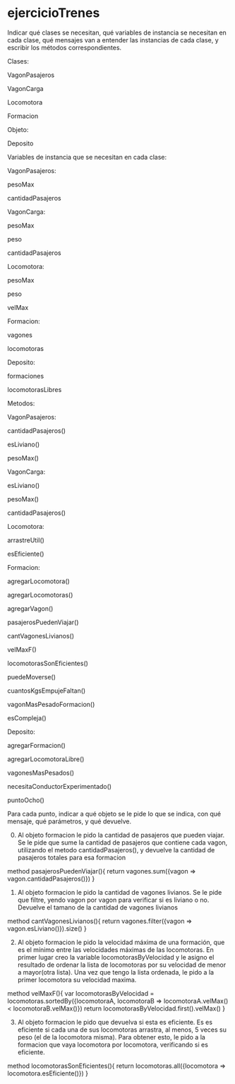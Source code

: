 # ejercicioTrenes


Indicar qué clases se necesitan, qué variables de instancia se necesitan en cada clase, qué mensajes van a entender las instancias de cada clase, y escribir los métodos correspondientes.

Clases:

VagonPasajeros

VagonCarga

Locomotora

Formacion

Objeto:

Deposito

Variables de instancia que se necesitan en cada clase:

VagonPasajeros:

pesoMax

cantidadPasajeros

VagonCarga:

pesoMax

peso

cantidadPasajeros

Locomotora:

pesoMax

peso

velMax

Formacion:

vagones

locomotoras

Deposito:

formaciones

locomotorasLibres

Metodos:

VagonPasajeros:

cantidadPasajeros()

esLiviano()

pesoMax()

VagonCarga:

esLiviano()

pesoMax()

cantidadPasajeros()

Locomotora:

arrastreUtil()

esEficiente()

Formacion:

agregarLocomotora()

agregarLocomotoras()

agregarVagon()

pasajerosPuedenViajar()

cantVagonesLivianos()

velMaxF()

locomotorasSonEficientes()

puedeMoverse()

cuantosKgsEmpujeFaltan()

vagonMasPesadoFormacion()

esCompleja()

Deposito:

agregarFormacion()

agregarLocomotoraLibre()

vagonesMasPesados()

necesitaConductorExperimentado()

puntoOcho()


Para cada punto, indicar a qué objeto se le pide lo que se indica, con qué mensaje, qué parámetros, y qué devuelve.

0) Al objeto formacion le pido la cantidad de pasajeros que pueden viajar. Se le pide que sume la cantidad de pasajeros que contiene cada vagon, utilizando el metodo cantidadPasajeros(), y devuelve la cantidad de pasajeros totales para esa formacion

method pasajerosPuedenViajar(){
		return vagones.sum({vagon => vagon.cantidadPasajeros()})
	}
  
1) Al objeto formacion le pido la cantidad de vagones livianos. Se le pide que filtre, yendo vagon por vagon para verificar si es liviano o no. Devuelve el tamano de la cantidad de vagones livianos

method cantVagonesLivianos(){
		return vagones.filter({vagon => vagon.esLiviano()}).size()
	}
  
2) Al objeto formacion le pido la velocidad máxima de una formación, que es el mínimo entre las velocidades máximas de las locomotoras. En primer lugar creo la variable locomotorasByVelocidad y le asigno el resultado de ordenar la lista de locomotoras por su velocidad de menor a mayor(otra lista). Una vez que tengo la lista ordenada, le pido a la primer locomotora su velocidad maxima.
  
  method velMaxF(){
	var locomotorasByVelocidad = locomotoras.sortedBy({locomotoraA, locomotoraB => locomotoraA.velMax() < locomotoraB.velMax()})
	return locomotorasByVelocidad.first().velMax()
	}
  
3) Al objeto formacion le pido que devuelva si esta es eficiente. Es es eficiente si cada una de sus locomotoras arrastra, al menos, 5 veces su peso (el de la locomotora misma). Para obtener esto, le pido a la formacion que vaya locomotora por locomotora, verificando si es eficiente.

method locomotorasSonEficientes(){
		return locomotoras.all({locomotora => locomotora.esEficiente()})
	}
